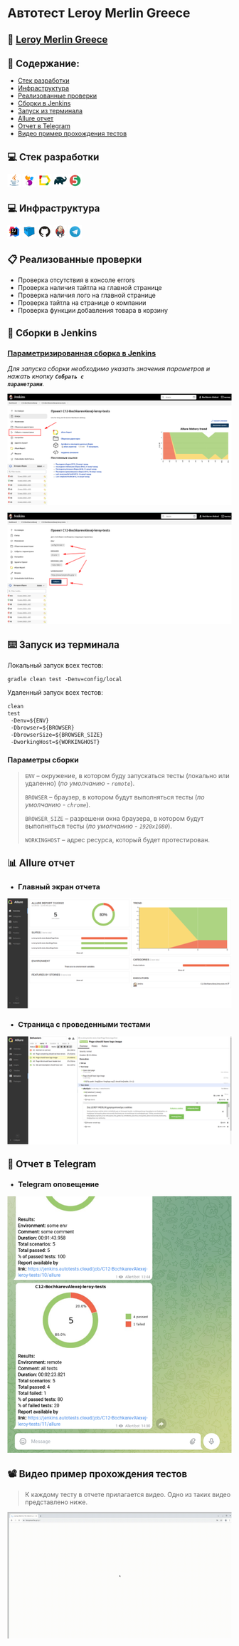 # Автотест Leroy Merlin Greece
## :link:  <a target="_blank" href=https://www.leroymerlin.gr/gr>Leroy Merlin Greece</a>


## :page_with_curl: Содержание:

- <a href="#computer-сode_stack">Стек разработки</a>
- <a href="#computer-infrastructure_stack">Инфраструктура</a>
- <a href="#clipboard-реализованные-проверки">Реализованные проверки</a>
- <a href="#robot-сборки-в-Jenkins">Сборки в Jenkins</a>
- <a href="#keyboard-запуск-из-терминала">Запуск из терминала</a>
- <a href="#bar_chart-allure-отчет">Allure отчет</a>
- <a href="#robot-отчет-в-telegram">Отчет в Telegram</a>
- <a href="#film_projector-видео-пример-прохождения-тестов">Видео пример прохождения тестов</a>

## :computer: Стек разработки
<p align="left">
<img width="6%" title="Java" src="images/logo/Java.svg">
<img width="6%" title="Selenide" src="images/logo/Selenide.svg">
<img width="6%" title="Allure Report" src="images/logo/Allure_Report.svg">
<img width="6%" title="Gradle" src="images/logo/Gradle.svg">
<img width="6%" title="JUnit5" src="images/logo/JUnit5.svg">
</p>

## :computer: Инфраструктура
<p align="left">
<img width="6%" title="IntelliJ IDEA" src="images/logo/Intelij_IDEA.svg">
<img width="6%" title="Selenoid" src="images/logo/Selenoid.svg">
<img width="6%" title="GitHub" src="images/logo/GitHub.svg">
<img width="6%" title="Jenkins" src="images/logo/Jenkins.svg">
<img width="6%" title="Telegram" src="images/logo/Telegram.svg">
</p>

## :clipboard: Реализованные проверки
  -  Проверка отсутствия в консоле errors
  -  Проверка наличия тайтла на главной странице
  -  Проверка наличия лого на главной странице
  -  Проверка тайтла на странице о компании
  -  Проверка функции добавления товара в корзину
    
## :robot: Сборки в Jenkins
### <a target="_blank" href="https://jenkins.autotests.cloud/view/C12-BochkarevAlexej/job/C12-BochkarevAlexej-leroy-tests/">Параметризированная сборка в Jenkins</a>
*Для запуска сборки необходимо указать значения параметров и нажать кнопку <code><strong>*Собрать с параметрами*</strong></code>.*

<p align="center">
  <img src="images/screenshots/Jenkins.png">
</p>

<p align="center">
  <img src="images/screenshots/Jenkins2.png">
</p>

## :keyboard: Запуск из терминала
Локальный запуск всех тестов:
```
gradle clean test -Denv=config/local
```

Удаленный запуск всех тестов:
```
clean
test
 -Denv=${ENV}
 -Dbrowser=${BROWSER}
 -DbrowserSize=${BROWSER_SIZE}
 -DworkingHost=${WORKINGHOST}
 ```

### Параметры сборки

> <code>ENV</code> – окружение, в котором буду запускаться тесты (локально или удаленно) (_по умолчанию - <code>remote</code>_).
>
> <code>BROWSER</code> – браузер, в котором будут выполняться тесты (_по умолчанию - <code>chrome</code>_).
>
> <code>BROWSER_SIZE</code> – разрешени окна браузера, в котором будут выполняться тесты (_по умолчанию - <code>1920x1080</code>_).
>
> <code>WORKINGHOST</code> – адрес ресурса, который будет протестирован.
>

## :bar_chart: Allure отчет
- ### Главный экран отчета
<p align="center">
<img title="Allure Overview Dashboard" src="images/screenshots/allure-main-page.png">
</p>

- ### Страница с проведенными тестами
<p align="center">
<img title="Allure Test Page" src="images/screenshots/allure-test-page.png">
</p>

## :robot: Отчет в Telegram
- ### Telegram оповещение
<p align="center">
<img title="Telegram notification message (all results)" src="images/screenshots/telegram-bot.png">
</p>

## :film_projector: Видео пример прохождения тестов
> К каждому тесту в отчете прилагается видео. Одно из таких видео представлено ниже.
<p align="center">
  <img title="Selenoid Video" src="images/gif/test-run.gif">
</p>
